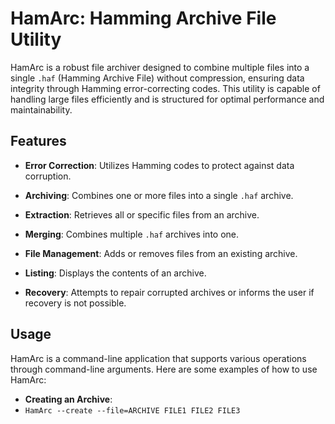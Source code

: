 # HamArc: Hamming Archive File Utility

HamArc is a robust file archiver designed to combine multiple files into a single `.haf` (Hamming Archive File) without compression, ensuring data integrity through Hamming error-correcting codes. This utility is capable of handling large files efficiently and is structured for optimal performance and maintainability.

## Features


- **Error Correction**: Utilizes Hamming codes to protect against data corruption.
- **Archiving**: Combines one or more files into a single `.haf` archive.

- **Extraction**: Retrieves all or specific files from an archive.
- **Merging**: Combines multiple `.haf` archives into one.

- **File Management**: Adds or removes files from an existing archive.
- **Listing**: Displays the contents of an archive.

- **Recovery**: Attempts to repair corrupted archives or informs the user if recovery is not possible.

## Usage

HamArc is a command-line application that supports various operations through command-line arguments. Here are some examples of how to use HamArc:


- **Creating an Archive**:
- ```HamArc --create --file=ARCHIVE FILE1 FILE2 FILE3```
